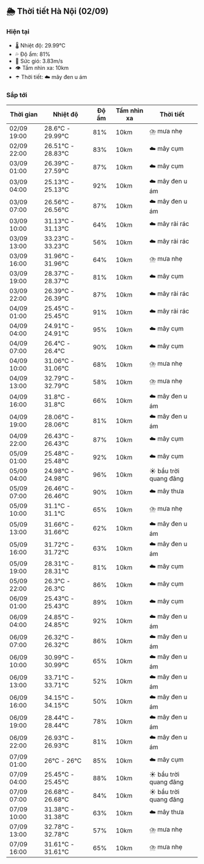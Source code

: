 ## 🌦️ Thời tiết Hà Nội (02/09)

### Hiện tại

- 🌡️ Nhiệt độ: 29.99℃
- 💦 Độ ẩm: 81%
- 💨 Sức gió: 3.83m/s
- 👁️ Tầm nhìn xa: 10km
- ☂️ Thời tiết: ☁️ mây đen u ám

### Sắp tới

| Thời gian | Nhiệt độ | Độ ẩm | Tầm nhìn xa | Thời tiết |
| --- | --- | --- | --- | --- |
| 02/09 19:00 | 28.6℃ - 29.99℃ | 81% | 10km | ⛈️ mưa nhẹ |
| 02/09 22:00 | 26.51℃ - 28.83℃ | 83% | 10km | ☁️ mây cụm |
| 03/09 01:00 | 26.39℃ - 27.59℃ | 87% | 10km | ☁️ mây cụm |
| 03/09 04:00 | 25.13℃ - 25.13℃ | 92% | 10km | ☁️ mây đen u ám |
| 03/09 07:00 | 26.56℃ - 26.56℃ | 87% | 10km | ☁️ mây đen u ám |
| 03/09 10:00 | 31.13℃ - 31.13℃ | 64% | 10km | ☁️ mây rải rác |
| 03/09 13:00 | 33.23℃ - 33.23℃ | 56% | 10km | ☁️ mây rải rác |
| 03/09 16:00 | 31.96℃ - 31.96℃ | 64% | 10km | ⛈️ mưa nhẹ |
| 03/09 19:00 | 28.37℃ - 28.37℃ | 81% | 10km | ☁️ mây cụm |
| 03/09 22:00 | 26.39℃ - 26.39℃ | 87% | 10km | ☁️ mây rải rác |
| 04/09 01:00 | 25.45℃ - 25.45℃ | 91% | 10km | ☁️ mây rải rác |
| 04/09 04:00 | 24.91℃ - 24.91℃ | 95% | 10km | ☁️ mây cụm |
| 04/09 07:00 | 26.4℃ - 26.4℃ | 90% | 10km | ☁️ mây cụm |
| 04/09 10:00 | 31.06℃ - 31.06℃ | 68% | 10km | ⛈️ mưa nhẹ |
| 04/09 13:00 | 32.79℃ - 32.79℃ | 58% | 10km | ⛈️ mưa nhẹ |
| 04/09 16:00 | 31.8℃ - 31.8℃ | 66% | 10km | ☁️ mây đen u ám |
| 04/09 19:00 | 28.06℃ - 28.06℃ | 81% | 10km | ☁️ mây đen u ám |
| 04/09 22:00 | 26.43℃ - 26.43℃ | 87% | 10km | ☁️ mây cụm |
| 05/09 01:00 | 25.48℃ - 25.48℃ | 92% | 10km | ☁️ mây cụm |
| 05/09 04:00 | 24.98℃ - 24.98℃ | 96% | 10km | ☀️ bầu trời quang đãng |
| 05/09 07:00 | 26.46℃ - 26.46℃ | 90% | 10km | ☁️ mây thưa |
| 05/09 10:00 | 31.1℃ - 31.1℃ | 65% | 10km | ⛈️ mưa nhẹ |
| 05/09 13:00 | 31.66℃ - 31.66℃ | 62% | 10km | ☁️ mây đen u ám |
| 05/09 16:00 | 31.72℃ - 31.72℃ | 63% | 10km | ☁️ mây đen u ám |
| 05/09 19:00 | 28.31℃ - 28.31℃ | 81% | 10km | ☁️ mây cụm |
| 05/09 22:00 | 26.3℃ - 26.3℃ | 86% | 10km | ☁️ mây cụm |
| 06/09 01:00 | 25.43℃ - 25.43℃ | 89% | 10km | ☁️ mây cụm |
| 06/09 04:00 | 24.85℃ - 24.85℃ | 92% | 10km | ☁️ mây đen u ám |
| 06/09 07:00 | 26.32℃ - 26.32℃ | 86% | 10km | ☁️ mây đen u ám |
| 06/09 10:00 | 30.99℃ - 30.99℃ | 65% | 10km | ☁️ mây đen u ám |
| 06/09 13:00 | 33.71℃ - 33.71℃ | 52% | 10km | ☁️ mây đen u ám |
| 06/09 16:00 | 34.15℃ - 34.15℃ | 50% | 10km | ☁️ mây đen u ám |
| 06/09 19:00 | 28.44℃ - 28.44℃ | 78% | 10km | ☁️ mây đen u ám |
| 06/09 22:00 | 26.93℃ - 26.93℃ | 81% | 10km | ☁️ mây đen u ám |
| 07/09 01:00 | 26℃ - 26℃ | 85% | 10km | ☁️ mây cụm |
| 07/09 04:00 | 25.45℃ - 25.45℃ | 88% | 10km | ☀️ bầu trời quang đãng |
| 07/09 07:00 | 26.68℃ - 26.68℃ | 84% | 10km | ☀️ bầu trời quang đãng |
| 07/09 10:00 | 31.38℃ - 31.38℃ | 63% | 10km | ☁️ mây thưa |
| 07/09 13:00 | 32.78℃ - 32.78℃ | 57% | 10km | ⛈️ mưa nhẹ |
| 07/09 16:00 | 31.61℃ - 31.61℃ | 65% | 10km | ⛈️ mưa nhẹ |
